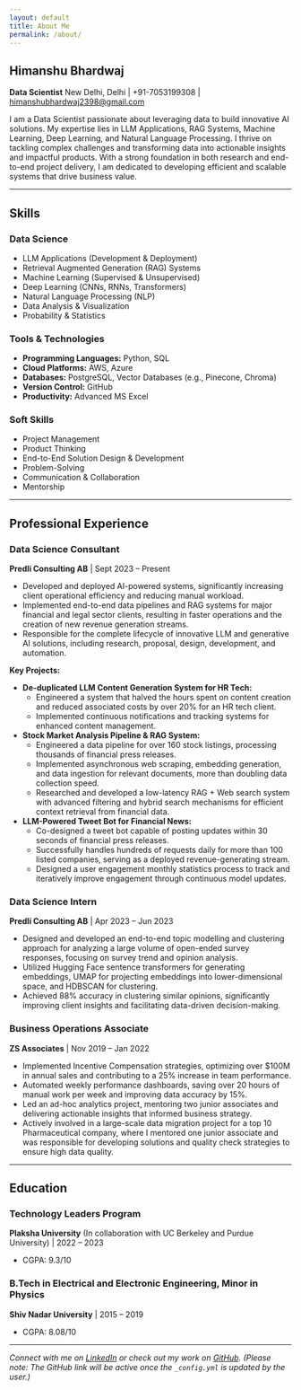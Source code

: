 ```yaml
---
layout: default
title: About Me
permalink: /about/
---
```


## Himanshu Bhardwaj
**Data Scientist**
New Delhi, Delhi | +91-7053199308 | [himanshubhardwaj2398@gmail.com](mailto:himanshubhardwaj2398@gmail.com)

I am a Data Scientist passionate about leveraging data to build innovative AI solutions. My expertise lies in LLM Applications, RAG Systems, Machine Learning, Deep Learning, and Natural Language Processing. I thrive on tackling complex challenges and transforming data into actionable insights and impactful products. With a strong foundation in both research and end-to-end project delivery, I am dedicated to developing efficient and scalable systems that drive business value.

---

## Skills

### Data Science
*   LLM Applications (Development & Deployment)
*   Retrieval Augmented Generation (RAG) Systems
*   Machine Learning (Supervised & Unsupervised)
*   Deep Learning (CNNs, RNNs, Transformers)
*   Natural Language Processing (NLP)
*   Data Analysis & Visualization
*   Probability & Statistics

### Tools & Technologies
*   **Programming Languages:** Python, SQL
*   **Cloud Platforms:** AWS, Azure
*   **Databases:** PostgreSQL, Vector Databases (e.g., Pinecone, Chroma)
*   **Version Control:** GitHub
*   **Productivity:** Advanced MS Excel

### Soft Skills
*   Project Management
*   Product Thinking
*   End-to-End Solution Design & Development
*   Problem-Solving
*   Communication & Collaboration
*   Mentorship

---

## Professional Experience

### Data Science Consultant
**Predli Consulting AB** | Sept 2023 – Present
*   Developed and deployed AI-powered systems, significantly increasing client operational efficiency and reducing manual workload.
*   Implemented end-to-end data pipelines and RAG systems for major financial and legal sector clients, resulting in faster operations and the creation of new revenue generation streams.
*   Responsible for the complete lifecycle of innovative LLM and generative AI solutions, including research, proposal, design, development, and automation.

**Key Projects:**
*   **De-duplicated LLM Content Generation System for HR Tech:**
    *   Engineered a system that halved the hours spent on content creation and reduced associated costs by over 20% for an HR tech client.
    *   Implemented continuous notifications and tracking systems for enhanced content management.
*   **Stock Market Analysis Pipeline & RAG System:**
    *   Engineered a data pipeline for over 160 stock listings, processing thousands of financial press releases.
    *   Implemented asynchronous web scraping, embedding generation, and data ingestion for relevant documents, more than doubling data collection speed.
    *   Researched and developed a low-latency RAG + Web search system with advanced filtering and hybrid search mechanisms for efficient context retrieval from financial data.
*   **LLM-Powered Tweet Bot for Financial News:**
    *   Co-designed a tweet bot capable of posting updates within 30 seconds of financial press releases.
    *   Successfully handles hundreds of requests daily for more than 100 listed companies, serving as a deployed revenue-generating stream.
    *   Designed a user engagement monthly statistics process to track and iteratively improve engagement through continuous model updates.

### Data Science Intern
**Predli Consulting AB** | Apr 2023 – Jun 2023
*   Designed and developed an end-to-end topic modelling and clustering approach for analyzing a large volume of open-ended survey responses, focusing on survey trend and opinion analysis.
*   Utilized Hugging Face sentence transformers for generating embeddings, UMAP for projecting embeddings into lower-dimensional space, and HDBSCAN for clustering.
*   Achieved 88% accuracy in clustering similar opinions, significantly improving client insights and facilitating data-driven decision-making.

### Business Operations Associate
**ZS Associates** | Nov 2019 – Jan 2022
*   Implemented Incentive Compensation strategies, optimizing over $100M in annual sales and contributing to a 25% increase in team performance.
*   Automated weekly performance dashboards, saving over 20 hours of manual work per week and improving data accuracy by 15%.
*   Led an ad-hoc analytics project, mentoring two junior associates and delivering actionable insights that informed business strategy.
*   Actively involved in a large-scale data migration project for a top 10 Pharmaceutical company, where I mentored one junior associate and was responsible for developing solutions and quality check strategies to ensure high data quality.

---

## Education

### Technology Leaders Program
**Plaksha University** (In collaboration with UC Berkeley and Purdue University) | 2022 – 2023
*   CGPA: 9.3/10

### B.Tech in Electrical and Electronic Engineering, Minor in Physics
**Shiv Nadar University** | 2015 – 2019
*   CGPA: 8.08/10

---
*Connect with me on [LinkedIn](https://www.linkedin.com/in/himanshu-bhardwaj-80a087118) or check out my work on [GitHub](https://github.com/YOUR_GH_USERNAME).*
*(Please note: The GitHub link will be active once the `_config.yml` is updated by the user.)*
